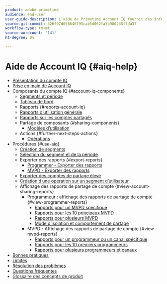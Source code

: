 ```yaml
---
product: adobe primetime
audience: end-user
user-guide-description: L’aide de Primetime Account IQ fournit des informations sur les composants de Account IQ et vous guide tout au long des parcours utilisateur pour utiliser les différents composants.
source-git-commit: 326f97d058646795cab5d062fa5b980235f7da37
workflow-type: tm+mt
source-wordcount: '141'
ht-degree: 0%

---
```


# Aide de Account IQ {#aiq-help}

+ [Présentation du compte IQ](/help/AccountIQ/home.md)
+ [Prise en main de Account IQ](/help/AccountIQ/get-started.md)
+ Composants du compte IQ {#account-iq-components}
   + [Segments et période](/help/AccountIQ/segments-timeframe.md)
   + [Tableau de bord](/help/AccountIQ/dashboard.md)
   + Rapports {#reports-account-iq}
   + [Rapports d’utilisation générale](/help/AccountIQ/general-usage-reports.md)
   + [Rapports sur les comptes partagés](/help/AccountIQ/shared-acc-reports.md)
   + Partage de composants {#sharing-components}
      + [Modèles d’utilisation](/help/AccountIQ/usage-patterns.md)
   + Actions {#further-next-steps-actions}
      + [Opérations](/help/AccountIQ/operations.md)
+ Procédures {#use-aiq}
   + [Création de segments](/help/AccountIQ/build-segment.md)
   + [Sélection du segment et de la période](/help/AccountIQ/howto-select-segment-timeframe.md)
   + Exporter des rapports {#export-reports}
      + [Programmer - Exporter des rapports](/help/AccountIQ/export-segment-metrics-progr.md)
      + [MVPD - Exporter des rapports](/help/AccountIQ/export-segment-metrics-mvpd.md)
   + [Exporter des comptes de partage élevé](/help/AccountIQ/export-acc-information.md)
   + [Création d’une opération sur un segment d’utilisateur](/help/AccountIQ/operation-affecting-user-segment.md)
   + Affichage des rapports de partage de compte {#view-account-sharing-reports}
      + Programmeur : affichage des rapports de partage de compte {#view-programmer-reports}
         + [Rapports pour un MVPD spécifique](/help/AccountIQ/reports-for-specific-mvpds.md)
         + [Rapports pour les 10 principaux MVPD](/help/AccountIQ/top-10-mvpd-reports.md)
         + [Rapports pour plusieurs MVPD](viewrep-multiple-mvpd.md)
         + [Mode d’isolation et comportement de partage](/help/AccountIQ/isolation-mode.md)
      + MVPD - Affichage des rapports de partage de compte {#view-mvpd-reports}
         + [Rapports pour un programmeur ou un canal spécifique](/help/AccountIQ/reports-for-specific-programmers.md)
         + [Rapports pour les 10 premiers programmeurs](/help/AccountIQ/top-10-programmer-reports.md)
         + [Rapports pour plusieurs programmeurs et canaux](viewrep-multiple-programmer.md)
+ [Bonnes pratiques](/help/AccountIQ/best-practices.md)
+ [Limites](/help/AccountIQ/limitations.md)
+ [Résolution des problèmes](/help/AccountIQ/troubleshoot.md)
+ [Questions fréquentes](/help/AccountIQ/faq.md)
+ [Glossaire des concepts de produit](/help/AccountIQ/product-concepts.md)
